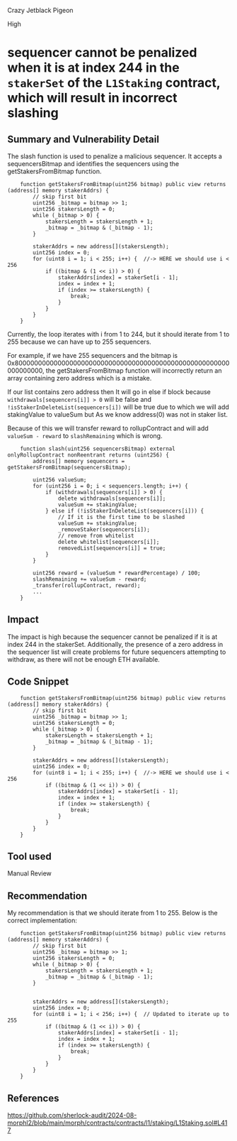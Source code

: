 Crazy Jetblack Pigeon

High

# sequencer cannot be penalized when it is at index 244 in the `stakerSet` of the `L1Staking` contract, which will result in incorrect slashing

## Summary and Vulnerability Detail
The slash function is used to penalize a malicious sequencer. It accepts a sequencersBitmap and identifies the sequencers using the getStakersFromBitmap function.


```solidity
    function getStakersFromBitmap(uint256 bitmap) public view returns (address[] memory stakerAddrs) {
        // skip first bit
        uint256 _bitmap = bitmap >> 1;
        uint256 stakersLength = 0;
        while (_bitmap > 0) {
            stakersLength = stakersLength + 1;
            _bitmap = _bitmap & (_bitmap - 1);
        }

        stakerAddrs = new address[](stakersLength);
        uint256 index = 0;
        for (uint8 i = 1; i < 255; i++) {  //-> HERE we should use i < 256
            if ((bitmap & (1 << i)) > 0) {
                stakerAddrs[index] = stakerSet[i - 1];
                index = index + 1;
                if (index >= stakersLength) {
                    break;
                }
            }
        }
    }
```

Currently, the loop iterates with i from 1 to 244, but it should iterate from 1 to 255 because we can have up to 255 sequencers.

For example, if we have 255 sequencers and the bitmap is 0x8000000000000000000000000000000000000000000000000000000000000000, the getStakersFromBitmap function will incorrectly return an array containing zero address which is a mistake.


If our list contains zero address then It will go in else if block because `withdrawals[sequencers[i]] > 0` will be false and `!isStakerInDeleteList(sequencers[i])` will be true due to which we will add stakingValue to valueSum but As we know address(0) was not in staker list.

Because of this we will transfer reward to rollupContract and will add `valueSum - reward` to `slashRemaining` which is wrong.

```solidity
    function slash(uint256 sequencersBitmap) external onlyRollupContract nonReentrant returns (uint256) {
        address[] memory sequencers = getStakersFromBitmap(sequencersBitmap);

        uint256 valueSum;
        for (uint256 i = 0; i < sequencers.length; i++) {
            if (withdrawals[sequencers[i]] > 0) {
                delete withdrawals[sequencers[i]];
                valueSum += stakingValue;
            } else if (!isStakerInDeleteList(sequencers[i])) {
                // If it is the first time to be slashed
                valueSum += stakingValue;
                _removeStaker(sequencers[i]);
                // remove from whitelist
                delete whitelist[sequencers[i]];
                removedList[sequencers[i]] = true;
            }
        }

        uint256 reward = (valueSum * rewardPercentage) / 100;
        slashRemaining += valueSum - reward;
        _transfer(rollupContract, reward);
        ...
    }
```


## Impact
The impact is high because the sequencer cannot be penalized if it is at index 244 in the stakerSet. Additionally, the presence of a zero address in the sequencer list will create problems for future sequencers attempting to withdraw, as there will not be enough ETH available.


## Code Snippet
```solidity
    function getStakersFromBitmap(uint256 bitmap) public view returns (address[] memory stakerAddrs) {
        // skip first bit
        uint256 _bitmap = bitmap >> 1;
        uint256 stakersLength = 0;
        while (_bitmap > 0) {
            stakersLength = stakersLength + 1;
            _bitmap = _bitmap & (_bitmap - 1);
        }

        stakerAddrs = new address[](stakersLength);
        uint256 index = 0;
        for (uint8 i = 1; i < 255; i++) {  //-> HERE we should use i < 256
            if ((bitmap & (1 << i)) > 0) {
                stakerAddrs[index] = stakerSet[i - 1];
                index = index + 1;
                if (index >= stakersLength) {
                    break;
                }
            }
        }
    }
```

## Tool used
Manual Review

## Recommendation
My recommendation is that we should iterate from 1 to 255. Below is the correct implementation:


```solidity
    function getStakersFromBitmap(uint256 bitmap) public view returns (address[] memory stakerAddrs) {
        // skip first bit
        uint256 _bitmap = bitmap >> 1;
        uint256 stakersLength = 0;
        while (_bitmap > 0) {
            stakersLength = stakersLength + 1;
            _bitmap = _bitmap & (_bitmap - 1);
        }


        stakerAddrs = new address[](stakersLength);
        uint256 index = 0;
        for (uint8 i = 1; i < 256; i++) {  // Updated to iterate up to 255
            if ((bitmap & (1 << i)) > 0) {
                stakerAddrs[index] = stakerSet[i - 1];
                index = index + 1;
                if (index >= stakersLength) {
                    break;
                }
            }
        }
    }
```

## References
https://github.com/sherlock-audit/2024-08-morphl2/blob/main/morph/contracts/contracts/l1/staking/L1Staking.sol#L417